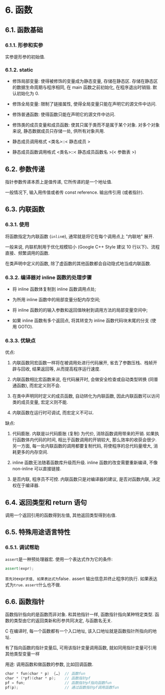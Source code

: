 # 6. 函数

## 6.1. 函数基础

### 6.1.1. 形参和实参

实参是形参的初始值.

### 6.1.2. static

*   修饰局部变量: 使得被修饰的变量成为静态变量, 存储在静态区. 存储在静态区的数据生命周期与程序相同, 在 main 函数之前初始化, 在程序退出时销毁. 默认初始化为 0.
    
*   修饰全局变量: 限制了链接属性, 使得全局变量只能在声明它的源文件中访问.
    
*   修饰普通函数: 使得函数只能在声明它的源文件中访问.
    
*   修饰类的成员变量和成员函数: 使其只属于类而不是属于某个对象. 对多个对象来说, 静态数据成员只存储一处, 供所有对象共用.
    
*   静态成员调用格式 <类名>::< 静态成员 >
    
*   静态成员函数调用格式 <类名>::< 静态成员函数名 >(< 参数表 >)
    

## 6.2. 参数传递

指针参数传递本质上是值传递, 它所传递的是一个地址值.

一般情况下, 输入用传值或者传 const reference. 输出传引用 (或者指针).

## 6.3. 内联函数

### 6.3.1. 使用

将函数指定为内联函数 (`inlin`e), 通常就是将它在每个调用点上 "内联地" 展开.

一般来说, 内联机制用于优化规模较小 (Google C++ Style 建议 10 行以下)、流程直接、频繁调用的函数.

在类声明中定义的函数, 除了虚函数的其他函数都会自动隐式地当成内联函数.

### 6.3.2. 编译器对 inline 函数的处理步骤

*   将 inline 函数体复制到 inline 函数调用点处;
    
*   为所用 inline 函数中的局部变量分配内存空间;
    
*   将 inline 函数的的输入参数和返回值映射到调用方法的局部变量空间中;
    
*   如果 inline 函数有多个返回点, 将其转变为 inline 函数代码块末尾的分支 (使用 GOTO).
    

### 6.3.3. 优缺点

优点:

1.  内联函数同宏函数一样将在被调用处进行代码展开, 省去了参数压栈、栈帧开辟与回收, 结果返回等, 从而提高程序运行速度.
    
2.  内联函数相比宏函数来说, 在代码展开时, 会做安全检查或自动类型转换 (同普通函数), 而宏定义则不会.
    
3.  在类中声明同时定义的成员函数, 自动转化为内联函数, 因此内联函数可以访问类的成员变量, 宏定义则不能.
    
4.  内联函数在运行时可调试, 而宏定义不可以.
    

缺点:

1.  代码膨胀. 内联是以代码膨胀 (复制) 为代价, 消除函数调用带来的开销. 如果执行函数体内代码的时间, 相比于函数调用的开销较大, 那么效率的收获会很少. 另一方面, 每一处内联函数的调用都要复制代码, 将使程序的总代码量增大, 消耗更多的内存空间.
    
2.  inline 函数无法随着函数库升级而升级. inline 函数的改变需要重新编译, 不像 non-inline 可以直接链接.
    
3.  是否内联, 程序员不可控. 内联函数只是对编译器的建议, 是否对函数内联, 决定权在于编译器.
    

## 6.4. 返回类型和 return 语句

调用一个返回引用的函数得到左值, 其他返回类型得到右值.

## 6.5. 特殊用途语言特性

### 6.5.1. 调试帮助

`assert`是一种预处理器宏. 使用一个表达式作为它的条件:

```CPP
assert(expr);
```

`首先对`expr`求值, 如果表达式为`false`.` assert 输出信息并终止程序的执行. 如果表达式为`true`. `assert`什么也不做.

## 6.6. 函数指针

函数指针指向的是函数而非对象. 和其他指针一样, 函数指针指向某种特定类型. 函数的类型由它的返回类新和形参共同决定, 与函数名无关.

C 在编译时, 每一个函数都有一个入口地址, 该入口地址就是函数指针所指向的地址.

有了指向函数的指针变量后, 可用该指针变量调用函数, 就如同用指针变量可引用其他类型变量一样

用途: 调用函数和做函数的参数, 比如回调函数.

```CPP
char * fun(char * p)  {…}  // 函数fun
char * (*pf)(char * p);    // 函数指针pf
pf = fun;                  // 函数指针pf指向函数fun
pf(p);                     // 通过函数指针pf调用函数fun
```
